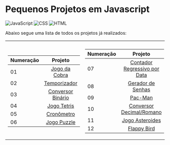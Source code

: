 # Pequenos Projetos em Javascript

![JavaScript](https://img.shields.io/badge/JavaScript-yellow?style=for-the-badge&logo=javascript&logoColor=white)
![CSS](https://img.shields.io/badge/CSS-royalblue?style=for-the-badge&logo=css&logoColor=white)
![HTML](https://img.shields.io/badge/HTML-orange?style=for-the-badge&logo=html5&logoColor=white)

Abaixo segue uma lista de todos os projetos já realizados:

<table>
  <tr><th></th><th></th></tr>
  <tr><td>

| Numeração |                                  Projeto                                               |
| --- | :------------------------------------------------------------------------------------------: |
| 01   |    [Jogo da Cobra](https://raissa-yoshioka.github.io/pequenos-projetos-javascript/projetos/01-jogo-da-cobra/)                     |
| 02   |    [Temporizador](https://raissa-yoshioka.github.io/pequenos-projetos-javascript/projetos/02-temporizador/)                     |
| 03   |    [Conversor Binário](https://raissa-yoshioka.github.io/pequenos-projetos-javascript/projetos/03-conversor-binario/)                     |
| 04   |    [Jogo Tetris](https://raissa-yoshioka.github.io/pequenos-projetos-javascript/projetos/04-tetris/)                     |
| 05   |    [Cronômetro](https://raissa-yoshioka.github.io/pequenos-projetos-javascript/projetos/05-cronometro/)                     |
| 06   |    [Jogo Puzzle](https://raissa-yoshioka.github.io/pequenos-projetos-javascript/projetos/06-jogo-puzzle/)                     |

 </td><td>

 | Numeração |                                  Projeto                                               |
| --- | :------------------------------------------------------------------------------------------: |
| 07   |    [Contador Regressivo por Data](https://raissa-yoshioka.github.io/pequenos-projetos-javascript/projetos/07-contador-regressivo-por-data/)                     |
| 08   |    [Gerador de Senhas](https://raissa-yoshioka.github.io/pequenos-projetos-javascript/projetos/08-gerador-senhas/)                     |
| 09   |    [Pac-Man](https://raissa-yoshioka.github.io/pequenos-projetos-javascript/projetos/09-pacman/)                     |
| 10   |    [Conversor Decimal/Romano](https://raissa-yoshioka.github.io/pequenos-projetos-javascript/projetos/10-conversor-decimal-romano/)                     |
| 11   |    [Jogo Asteroides](https://raissa-yoshioka.github.io/pequenos-projetos-javascript/projetos/11-jogo-asteroides/)                     |
| 12   |    [Flappy Bird](https://raissa-yoshioka.github.io/pequenos-projetos-javascript/projetos/12-flappy-bird/)                     |

